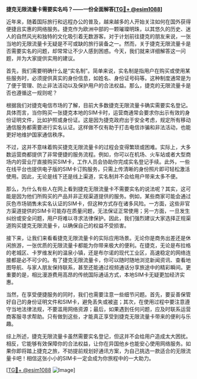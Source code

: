 **捷克无限流量卡需要实名吗？——一份全面解答[[TG💪+ @esim1088](https://t.me/s/esim1088)]**

近年来，随着国际旅行和远程办公的普及，越来越多的人开始关注如何在国外获得便捷且实惠的网络服务。捷克作为欧洲中部的一颗璀璨明珠，以其悠久的历史、迷人的自然风光和独特的文化吸引着无数游客。对于计划前往捷克的朋友来说，一张当地的无限流量卡无疑是不可或缺的旅行装备之一。然而，关于捷克无限流量卡是否需要实名的问题，却常常让不少人感到困惑。今天，我们就来详细解答这一问题，并为大家提供实用的建议。

首先，我们需要明确什么是“实名制”。简单来说，实名制是指用户在购买或使用某些服务时，必须提供真实的身份信息，如姓名、身份证号码等。这种制度通常是为了便于管理、防止非法活动以及保护用户的合法权益。那么，捷克的无限流量卡是否也遵循这一规则呢？

根据我们对捷克电信市场的了解，目前大多数捷克无限流量卡确实需要实名登记。具体而言，当你购买一张捷克本地的SIM卡时，运营商通常会要求你出示有效的身份证明文件，比如护照或身份证。这是因为捷克政府出于安全考虑，规定所有移动通信服务都需要进行实名认证。这样做不仅有助于打击电信诈骗和非法活动，也能更好地维护国家通信秩序。

不过，这并不意味着购买捷克无限流量卡的过程会变得繁琐或困难。实际上，大多数运营商都提供了非常便捷的服务流程。例如，你可以在机场、火车站或者大型商场内的营业厅直接购买SIM卡，工作人员会协助你完成实名登记手续。此外，一些在线平台也提供电子版的SIM卡订购服务，只需上传清晰的身份照片即可轻松激活使用。因此，无论是线下还是线上渠道，实名制并不会给用户带来太多不便。

那么，为什么有些人在网上看到捷克无限流量卡不需要实名的说法呢？其实，这可能是因为他们所购买的产品并非正规渠道提供的服务。例如，某些商家可能会通过灰色市场销售未实名认证的SIM卡，但这种方式存在诸多风险。一方面，这些非官方渠道提供的SIM卡可能存在质量问题，无法保证正常使用；另一方面，一旦发生纠纷或安全问题，用户将难以寻求法律保护。因此，我们强烈建议大家选择正规渠道购买捷克无限流量卡，以确保自己的权益不受损害。

接下来，让我们来看看捷克无限流量卡的实际应用场景。无论你是商务出差还是休闲旅游，一张优质的无限流量卡都能为你带来极大的便利。在捷克，无论是布拉格的老城区、卡罗维发利的温泉小镇，还是布尔诺的现代工业区，高速稳定的网络连接都是必不可少的。有了捷克无限流量卡，你可以随时随地浏览新闻资讯、查看地图导航、与家人朋友保持联系，甚至还能通过视频通话分享旅途中的精彩瞬间。更重要的是，相比漫游费用高昂的传统国际通话方式，本地SIM卡无疑更加经济实惠。

当然，在享受便捷服务的同时，我们也需要注意一些细节问题。首先，要妥善保管好自己的身份证明文件和SIM卡，避免丢失或被盗；其次，在使用过程中要注意遵守当地法律法规，不要滥用网络资源；最后，如果遇到任何问题，应及时联系运营商客服寻求帮助。只有做到这些，才能真正享受到捷克无限流量卡带来的便利与乐趣。

综上所述，捷克无限流量卡虽然需要实名登记，但这并不会给用户造成太大困扰。相反，它能够有效保障你的合法权益，让你在异国他乡也能安心使用网络服务。如果你即将踏上捷克之旅，不妨提前规划好通讯方案，为自己挑选一款适合的无限流量卡吧！相信这张小小的SIM卡一定会成为你旅程中的一大助力。

[[TG💪+ @esim1088](https://t.me/s/esim1088) ![Image](https://i.postimg.cc/4NQfJmqS/Snipaste-2025-05-13-00-14-12.png)]